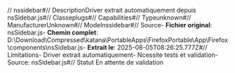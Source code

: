 // nssidebar#// DescriptionDriver extrait automatiquement depuis nsSidebar.js#// Classeplugs#// Capabilities#// Typeunknown#// ManufacturerUnknown#// Modelnssidebar#// Source- **Fichier original**: nsSidebar.js- **Chemin complet**: D:\Download\Compressed\katana\PortableApps\FirefoxPortable\App\Firefox\components\nsSidebar.js- **Extrait le**: 2025-08-05T08:26:25.777Z#// Limitations- Driver extrait automatiquement- Ncessite tests et validation- Source: nsSidebar.js#// Statut En attente de validation